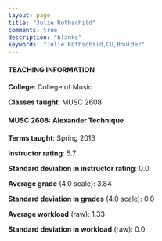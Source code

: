 ```yaml
---
layout: page
title: "Julie Rothschild" 
comments: true
description: "blanks"
keywords: "Julie Rothschild,CU,Boulder"
---
```

<head>
<script src="https://ajax.googleapis.com/ajax/libs/jquery/2.1.3/jquery.min.js"></script>
<script src="https://dl.dropboxusercontent.com/s/pc42nxpaw1ea4o9/highcharts.js?dl=0"></script>
<!-- <script src="../assets/js/highcharts.js"></script> -->
<style type="text/css">@font-face {
	font-family: "Bebas Neue";
	src: url(https://www.filehosting.org/file/details/544349/BebasNeue Regular.otf) format("opentype");
	}
	h1.Bebas { 
		font-family: "Bebas Neue", Verdana, Tahoma;
	}
</style>
</head>
	   
#### TEACHING INFORMATION

**College**: College of Music

**Classes taught**: MUSC 2608

#### MUSC 2608: Alexander Technique

**Terms taught**: Spring 2016

**Instructor rating**: 5.7

**Standard deviation in instructor rating**: 0.0

**Average grade** (4.0 scale): 3.84

**Standard deviation in grades** (4.0 scale): 0.0

**Average workload** (raw): 1.33

**Standard deviation in workload** (raw): 0.0

